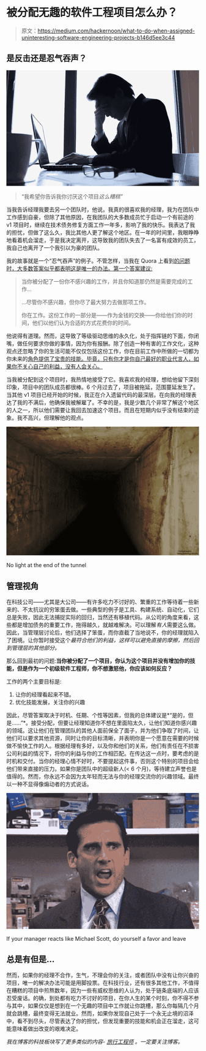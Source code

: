# 被分配无趣的软件工程项目怎么办？

> 原文：<https://medium.com/hackernoon/what-to-do-when-assigned-uninteresting-software-engineering-projects-b146d5ee3c44>

## 是反击还是忍气吞声？

![](img/9e24786c4c6515a0913b6d2de2f59d05.png)

> “我希望你告诉我你讨厌这个项目*这么糟糕”*

当我告诉经理我要去另一个团队时，他说。我真的很喜欢我的经理，我为在团队中工作感到自豪，但除了其他原因，在我团队的大多数成员忙于启动一个有前途的 v1 项目时，继续在技术债务修复方面工作一年多，影响了我的快乐。我表达了我的担忧，但做了这么久，我比其他人更了解这个地区。在一年的时间里，我眼睁睁地看着机会溜走，于是我决定离开，这导致我的团队失去了一名富有成效的员工，我自己也离开了一个我引以为豪的团队。

我的故事就是一个“忍气吞声”的例子。不管怎样，当我在 Quora 上看到[的问题时，大多数答案似乎都表明这是唯一的办法。第一个答案建议:](https://www.quora.com/As-a-junior-software-engineer-should-I-tell-my-boss-I-am-not-interested-in-the-assigned-project)

> 当你被分配了一份你不感兴趣的工作，并且你知道那仍然是需要完成的工作…
> 
> …尽管你不感兴趣，但你尽了最大努力去做那项工作。
> 
> 你在工作。这份工作的一部分是——作为金钱的交换——你给他们你的时间，他们以他们认为合适的方式花费你的时间。

他说得有道理。然而，这导致了等级驱动思维的永久化，处于指挥链的下面，你闭嘴，做任何要求你做的事情，因为你有报酬。除了创造一种有害的工作文化，这种观点还忽略了你的生活可能不仅仅包括这份工作，你在目前工作中所做的一切都为你未来的[角色提供了宝贵的技能。毕竟，只有你才是你自己最好的职业代言人，如果你不关心自己的利益，没有人会关心。](https://hackernoon.com/tagged/future)

当我被分配到这个项目时，我热情地接受了它。我喜欢我的经理，想给他留下深刻印象，项目中的团队成员都很棒。6 个月过去了，项目被拖延，范围蔓延发生了。当其他 v1 项目已经开始的时候，我正在介入遗留代码的最深层。在向我的经理表达了我的不满后，他确保我被解雇了。不幸的是，我是少数几个非常了解这个地区的人之一，所以他们需要让我回去加速这个项目。而且在短期内似乎没有结束的迹象。我不高兴，但理解他的观点。

![](img/b35646bd6793f067b5e1b7b8a03b59fd.png)

No light at the end of the tunnel

## 管理视角

在科技公司——尤其是大公司——有许多吃力不讨好的、繁重的工作等待着一些新来的、不太抗议的穷笨蛋去做。一些典型的例子是工具、构建系统、自动化，它们总是失败，因此无法捕捉实际的回归，当然还有移植代码。从公司的角度来看，这些都是增加债务的重要工作，拖得越久，就越难解决。可以理解*有人*需要这么做。因此，当管理层讨论后，他们选择了笨蛋，而你直截了当地说不，你的经理就陷入了困境。让你暂时接受这个*最符合他们的利益，这样可以避免直接的摩擦，然后回到管理层的其他部分。*

那么回到最初的问题:**当你被分配了一个项目，你认为这个项目并没有增加你的技能，但是作为一个初级软件工程师，你不想激怒他，你应该如何反应？**

工作的两个主要目标是:

1.  让你的经理看起来不错。
2.  优化技能发展，关注你的兴趣

因此，尽管答案取决于时机、任期、个性等因素，但我的总体建议是*“是的，但是……”*。接受分配，但要让经理知道你不想在里面陷太久，让他们知道你感兴趣的领域。这让他们在管理团队的其他人面前保全了面子，并为他们争取了时间，让他们可以要求其他资源，同时让你的目标清晰，并表明你是一个愿意在需要的时候做不愉快工作的人。根据经理有多好，以及你和他们的关系，他们有责任在不损害公司利益的情况下，将你的利益与你的工作相匹配。在传达这一点时，要考虑的是时机和交付。当你的经理心情不好时，不要提起这件事，否则这个特别的项目会给他们带来直接的压力。如果你是团队中的超级新人(< 6 个月)，等待建立声誉也是值得的。然而，你永远不会因为太年轻而无法与你的经理交流你的兴趣领域。最终以一种不显得像煽动者的方式说话。

![](img/b3141f62d24a551eeadd692ef5ea5378.png)

If your manager reacts like Michael Scott, do yourself a favor and leave

## 总是有但是…

然而，如果你的经理不合作，生气，不理会你的关注，或者团队中没有让你兴奋的项目，唯一的解决办法可能是用脚投票。在科技行业，还有很多其他工作，不值得在糟糕的项目中煎熬数年，因为一些有威权思维的人认为，处于链条底端的人应该忍受废话。的确，到处都有吃力不讨好的项目，在你人生的某个时刻，你不得不参与其中，如果仅仅是想到在一个无趣的项目中工作就让你跳槽，那么你每隔几个月就会跳槽，最终变得无法就业。然而，如果你发现自己处于一个永无止境的沼泽中，看不到尽头，尽管表达了你的担忧，但发现重要的技能和机会正在溜走，这可能意味着做出改变的艰难决定。

*我在博客的科技板块写了更多类似的内容-* [*旅行工程师*](https://medium.com/the-travelling-engineer/) *。一定要关注博客。*